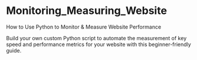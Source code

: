 # Monitoring_Measuring_Website
How to Use Python to Monitor &amp; Measure Website Performance

Build your own custom Python script to automate the measurement of key speed and performance metrics for your website with this beginner-friendly guide.
